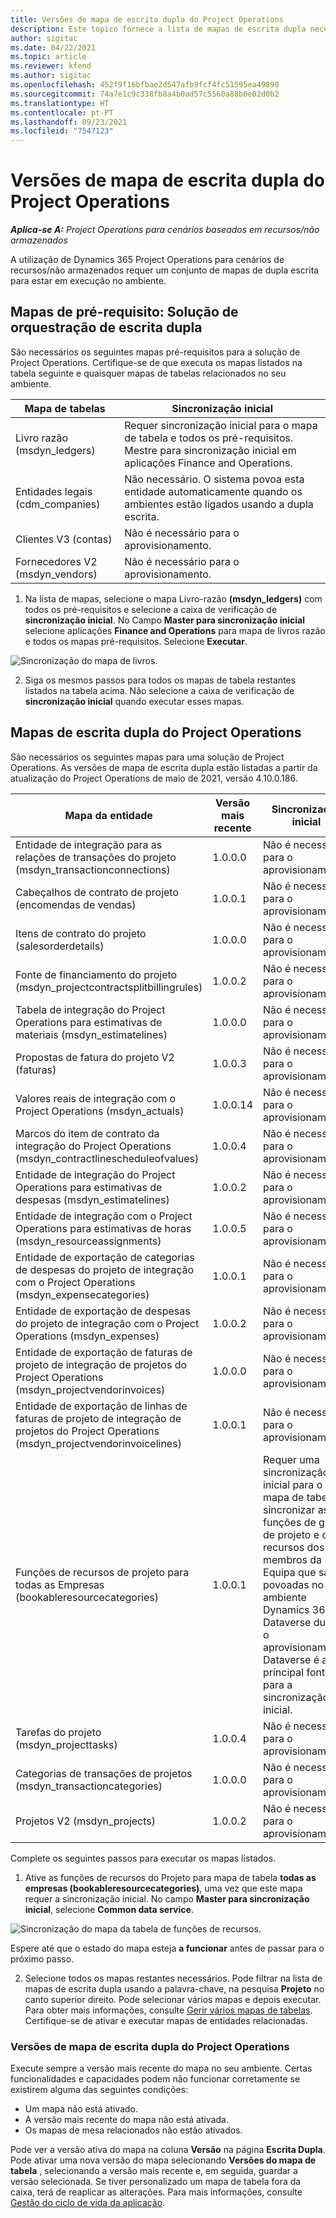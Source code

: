 ```yaml
---
title: Versões de mapa de escrita dupla do Project Operations
description: Este tópico fornece a lista de mapas de escrita dupla necessários para Dynamics 365 Project Operations.
author: sigitac
ms.date: 04/22/2021
ms.topic: article
ms.reviewer: kfend
ms.author: sigitac
ms.openlocfilehash: 452f9f16bfbae2d547afb9fcf4fc51595ea49890
ms.sourcegitcommit: 74a7e1c9c338fb8a4b0ad57c5560a88b6e02d0b2
ms.translationtype: HT
ms.contentlocale: pt-PT
ms.lasthandoff: 09/23/2021
ms.locfileid: "7547123"
---
```

# <a name="project-operations-dual-write-map-versions"></a>Versões de mapa de escrita dupla do Project Operations

_**Aplica-se A:** Project Operations para cenários baseados em recursos/não armazenados_

A utilização de Dynamics 365 Project Operations para cenários de recursos/não armazenados requer um conjunto de mapas de dupla escrita para estar em execução no ambiente. 

## <a name="prerequisite-maps-dual-write-orchestration-solution"></a>Mapas de pré-requisito: Solução de orquestração de escrita dupla

São necessários os seguintes mapas pré-requisitos para a solução de Project Operations. Certifique-se de que executa os mapas listados na tabela seguinte e quaisquer mapas de tabelas relacionados no seu ambiente.

| Mapa de tabelas | Sincronização inicial |
| --- | --- |
| Livro razão (msdyn_ledgers) | Requer sincronização inicial para o mapa de tabela e todos os pré-requisitos. Mestre para sincronização inicial em aplicações Finance and Operations. |
| Entidades legais (cdm_companies) | Não necessário. O sistema povoa esta entidade automaticamente quando os ambientes estão ligados usando a dupla escrita. |
| Clientes V3 (contas) | Não é necessário para o aprovisionamento. |
| Fornecedores V2 (msdyn_vendors) | Não é necessário para o aprovisionamento. |

1. Na lista de mapas, selecione o mapa Livro-razão **(msdyn\_ledgers)** com todos os pré-requisitos e selecione a caixa de verificação de **sincronização inicial**. No Campo **Master para sincronização inicial** selecione aplicações **Finance and Operations** para mapa de livros razão e todos os mapas pré-requisitos. Selecione **Executar**.

![Sincronização do mapa de livros.](media/DW6.png)

2. Siga os mesmos passos para todos os mapas de tabela restantes listados na tabela acima. Não selecione a caixa de verificação de **sincronização inicial** quando executar esses mapas.

## <a name="project-operations-dual-write-maps"></a>Mapas de escrita dupla do Project Operations

São necessários os seguintes mapas para uma solução de Project Operations. As versões de mapa de escrita dupla estão listadas a partir da atualização do Project Operations de maio de 2021, versão 4.10.0.186.

| **Mapa da entidade** | **Versão mais recente** | **Sincronização inicial** |
| --- | --- | --- |
| Entidade de integração para as relações de transações do projeto (msdyn\_transactionconnections) | 1.0.0.0 | Não é necessário para o aprovisionamento. |
| Cabeçalhos de contrato de projeto (encomendas de vendas) | 1.0.0.1 | Não é necessário para o aprovisionamento. |
| Itens de contrato do projeto (salesorderdetails) | 1.0.0.0 | Não é necessário para o aprovisionamento. |
| Fonte de financiamento do projeto (msdyn_projectcontractsplitbillingrules) | 1.0.0.2 | Não é necessário para o aprovisionamento. |
| Tabela de integração do Project Operations para estimativas de materiais (msdyn\_estimatelines) | 1.0.0.0 | Não é necessário para o aprovisionamento. |
| Propostas de fatura do projeto V2 (faturas) | 1.0.0.3 | Não é necessário para o aprovisionamento. |
| Valores reais de integração com o Project Operations (msdyn_actuals) | 1.0.0.14 | Não é necessário para o aprovisionamento. |
| Marcos do item de contrato da integração do Project Operations (msdyn_contractlinescheduleofvalues) | 1.0.0.4 | Não é necessário para o aprovisionamento. |
| Entidade de integração do Project Operations para estimativas de despesas (msdyn_estimatelines) | 1.0.0.2 | Não é necessário para o aprovisionamento. |
| Entidade de integração com o Project Operations para estimativas de horas (msdyn_resourceassignments) | 1.0.0.5 | Não é necessário para o aprovisionamento. |
| Entidade de exportação de categorias de despesas do projeto de integração com o Project Operations (msdyn_expensecategories) | 1.0.0.1 | Não é necessário para o aprovisionamento. |
| Entidade de exportação de despesas do projeto de integração com o Project Operations (msdyn_expenses) | 1.0.0.2 | Não é necessário para o aprovisionamento. |
| Entidade de exportação de faturas de projeto de integração de projetos do Project Operations (msdyn_projectvendorinvoices) | 1.0.0.0 | Não é necessário para o aprovisionamento. |
| Entidade de exportação de linhas de faturas de projeto de integração de projetos do Project Operations (msdyn_projectvendorinvoicelines) | 1.0.0.1 | Não é necessário para o aprovisionamento. |
| Funções de recursos de projeto para todas as Empresas (bookableresourcecategories) | 1.0.0.1 | Requer uma sincronização inicial para o mapa de tabela sincronizar as funções de gestor de projeto e de recursos dos membros da Equipa que são povoadas no ambiente Dynamics 365 Dataverse durante o aprovisionamento. Dataverse é a principal fonte para a sincronização inicial. |
| Tarefas do projeto (msdyn_projecttasks) | 1.0.0.4 | Não é necessário para o aprovisionamento. |
| Categorias de transações de projetos (msdyn_transactioncategories) | 1.0.0.0 | Não é necessário para o aprovisionamento. |
| Projetos V2 (msdyn_projects) | 1.0.0.2 | Não é necessário para o aprovisionamento. |

Complete os seguintes passos para executar os mapas listados.

1. Ative as funções de recursos do Projeto para mapa de tabela **todas as empresas (bookableresourcecategories)**, uma vez que este mapa requer a sincronização inicial. No campo **Master para sincronização inicial**, selecione **Common data service**. 

 ![Sincronização do mapa da tabela de funções de recursos.](media/6ResourceInitialSync.jpg)

 Espere até que o estado do mapa esteja **a funcionar** antes de passar para o próximo passo.

2. Selecione todos os mapas restantes necessários. Pode filtrar na lista de mapas de escrita dupla usando a palavra-chave, na pesquisa **Projeto** no canto superior direito. Pode selecionar vários mapas e depois executar. Para obter mais informações, consulte [Gerir vários mapas de tabelas](/dynamics365/fin-ops-core/dev-itpro/data-entities/dual-write/multiple-entity-maps). Certifique-se de ativar e executar mapas de entidades relacionadas.

### <a name="project-operations-dual-write-map-versions"></a>Versões de mapa de escrita dupla do Project Operations

Execute sempre a versão mais recente do mapa no seu ambiente. Certas funcionalidades e capacidades podem não funcionar corretamente se existirem alguma das seguintes condições:

- Um mapa não está ativado.
- A versão mais recente do mapa não está ativada. 
- Os mapas de mesa relacionados não estão ativados.

Pode ver a versão ativa do mapa na coluna **Versão** na página **Escrita Dupla**. Pode ativar uma nova versão do mapa selecionando **Versões do mapa de tabela** , selecionando a versão mais recente e, em seguida, guardar a versão selecionada. Se tiver personalizado um mapa de tabela fora da caixa, terá de reaplicar as alterações. Para mais informações, consulte [Gestão do ciclo de vida da aplicação](/dynamics365/fin-ops-core/dev-itpro/data-entities/dual-write/app-lifecycle-management).
